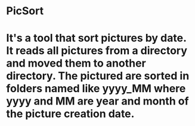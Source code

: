 # PicSort
# It's a tool that sort pictures by date. It reads all pictures from a directory and moved them to another directory. The pictured are sorted in folders named like yyyy_MM where yyyy and MM are year and month of the picture creation date.
